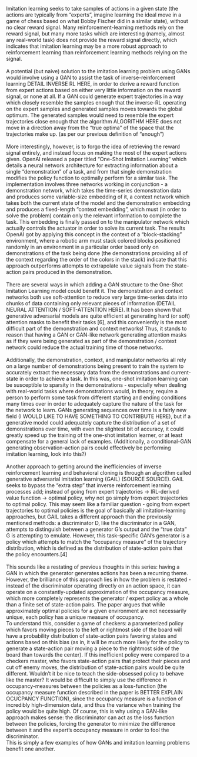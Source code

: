 Imitation learning seeks to take samples of actions in a given state (the actions are typically from “experts”, imagine learning the ideal move in a game of chess based on what Bobby Fischer did in a similar state), without no clear reward signal. Many reinforcement-learning methods rely on the reward signal, but many more tasks which are interesting (namely, almost any real-world task) does not provide the reward signal directly, which indicates that imitation learning may be a more robust approach to reinforcement learning than reinforcement learning methods relying on the signal. <br/><br/>
    A potential (but naive) solution to the imitation learning problem using GANs would involve using a GAN to assist the task of inverse-reinforcement learning DETAIL INVERSE RL HERE, in order to derive a reward function from expert actions based on either very little information on the reward signal, or none at all. If a GAN could generate expert trajectories in a way which closely resemble the samples enough that the inverse-RL operating on the expert samples and generated samples moves towards the global optimum. The generated samples would need to resemble the expert trajectories close enough that the algorithm ALGORITHM HERE does not move in a direction away from the “true optima” of the space that the trajectories make up. (as per our previous definition of “enough”) <br/><br/>
    More interestingly, however, is to forgo the idea of retrieving the reward signal entirely, and instead focus on making the most of the expert actions given. 
OpenAI released a paper titled “One-Shot Imitation Learning” which details a neural network architecture for extracting information about a single “demonstration” of a task, and from that single demonstration modifies the policy function to optimally perform for a similar task. The implementation involves three networks working in conjunction - a demonstration network, which takes the time-series demonstration data and produces some variable-size embedding of it, a context network which takes both the current state of the model and the demonstration embedding and produces a fixed-length “context embedding”, which must (in order to solve the problem) contain only the relevant information to complete the task. This embedding is finally passed on to the manipulator network which actually controls the actuator in order to solve its current task. 
The results OpenAI got by applying this concept in the context of a “block-stacking” environment, where a robotic arm must stack colored blocks positioned randomly in an environment in a particular order based only on demonstrations of the task being done (the demonstrations providing all of the context regarding the order of the colors in the stack) indicate that this approach outperforms attempts to extrapolate value signals from the state-action pairs produced in the demonstration. <br/><br/>
There are several ways in which adding a GAN structure to the One-Shot Imitation Learning model could benefit it. The demonstration and context networks both use soft-attention to reduce very large time-series data into chunks of data containing only relevant pieces of information (DETAIL NEURAL ATTENTION / SOFT-ATTENTION HERE). It has been shown that generative adversarial models are quite efficient at generating hard (or soft) attention masks to benefit their tasks [6], and this conveniently is the most difficult part of the demonstration and context networks! Thus, it stands to reason that having a GAN or GAN-like network generating attention masks as if they were being generated as part of the demonstration / context network could reduce the actual training time of those networks. <br/><br/>
Additionally, the demonstration, context, and manipulator networks all rely on a large number of demonstrations being present to train the system to accurately extract the necessary data from the demonstrations and current-state in order to achieve a task. In this was, one-shot imitation learning can be susceptible to sparsity in the demonstrations - especially when dealing with real-world tasks where demonstrations would, in theory, require a person to perform some task from different starting and ending conditions many times over in order to adequately capture the nature of the task for the network to learn. GANs generating sequences over time is a fairly new field (I WOULD LIKE TO HAVE SOMETHING TO CONTRIBUTE HERE), but if a generative model could adequately capture the distribution of a set of demonstrations over time, with even the slightest bit of accuracy, it could greatly speed up the training of the one-shot imitation learner, or at least compensate for a general lack of examples. (Additionally, a conditional-GAN generating observation-action pairs could effectively be performing imitation learning, look into this?)    <br/><br/>
    Another approach to getting around the inefficiencies of inverse reinforcement learning and behavioral cloning is through an algorithm called generative adversarial imitation learning (GAIL) (SOURCE SOURCE). GAIL seeks to bypass the “extra step” that inverse reinforcement learning processes add; instead of going from expert trajectories -> IRL-derived value function -> optimal policy, why not go simply from expert trajectories to optimal policy. This may seem like a familiar question - going from expert trajectories to optimal policies is the goal of basically all imitation-learning approaches, but GAIL takes a different approach than the previously mentioned methods: a discriminator D, like the discriminator in a GAN, attempts to distinguish between a generator G’s output and the “true data” G is attempting to emulate. However, this task-specific GAN’s generator is a policy which attempts to match the “occupancy measure” of the trajectory distribution, which is defined as the distribution of state-action pairs that the policy encounters.[4] <br/><br/>
    This sounds like a restating of previous thoughts in this series: having a GAN in which the generator generates actions has been a recurring theme. However, the brilliance of this approach lies in how the problem is restated - instead of the discriminator operating directly on an action space, it can operate on a constantly-updated approximation of the occupancy measure, which more completely represents the generator / expert policy as a whole than a finite set of state-action pairs. The paper argues that while approximately optimal policies for a given environment are not necessarily unique, each policy has a unique measure of occupancy. <br/>
To understand this, consider a game of checkers: a parameterized policy which favors moving pieces to the left or rightmost side of the board will have a probability distribution of state-action pairs favoring states and actions based on this bias (as in, it will be much more likely for the policy to generate a state-action pair moving a piece to the rightmost side of the board than towards the center). If this inefficient policy were compared to a checkers master, who favors state-action pairs that protect their pieces and cut off enemy moves, the distribution of state-action pairs would be quite different. Wouldn’t it be nice to teach the side-obsessed policy to behave like the master? It would be difficult to simply use the difference in occupancy-measures between the policies as a loss-function (the occupancy measure function described in the paper is BETTER EXPLAIN OCUCPANCY FUNCTION), since the occupancy measure is a function of incredibly high-dimension data, and thus the variance when training the policy would be quite high. Of course, this is why using a GAN-like approach makes sense: the discriminator can act as the loss function between the policies, forcing the generator to minimize the difference between it and the expert’s occupancy measure in order to fool the discriminator. <br/>
This is simply a few examples of how GANs and imitation learning problems benefit one another. 

